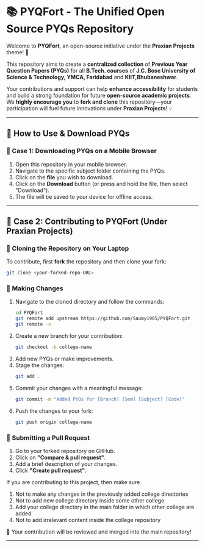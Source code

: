 # 📚 PYQFort - The Unified Open Source PYQs Repository

Welcome to **PYQFort**, an open-source initiative under the **Praxian Projects** theme! 🚀

This repository aims to create a **centralized collection** of **Previous Year Question Papers (PYQs)** for all **B.Tech. courses** of **J.C. Bose University of Science & Technology, YMCA, Faridabad** and **KIIT,Bhubaneshwar**.

Your contributions and support can help **enhance accessibility** for students and build a strong foundation for future **open-source academic projects**. We **highly encourage you** to **fork and clone** this repository—your participation will fuel future innovations under **Praxian Projects**! 💡

---

## 🔽 How to Use & Download PYQs

### 📱 Case 1: Downloading PYQs on a Mobile Browser
1. Open this repository in your mobile browser.
2. Navigate to the specific subject folder containing the PYQs.
3. Click on the **file** you wish to download.
4. Click on the **Download** button (or press and hold the file, then select "Download").
5. The file will be saved to your device for offline access.

---
## 🌟 Case 2: Contributing to PYQFort (Under Praxian Projects)

### 🔄 Cloning the Repository on Your Laptop
To contribute, first **fork** the repository and then clone your fork:
```sh
git clone <your-forked-repo-URL>
```

### 📂 Making Changes
1. Navigate to the cloned directory and follow the commands:
   ```sh
   cd PYQFort
   git remote add upstream https://github.com/Saumy1905/PYQFort.git
   git remote -v
   ```
2. Create a new branch for your contribution:
   ```sh
   git checkout -b college-name
   ```
3. Add new PYQs or make improvements.
4. Stage the changes:
   ```sh
   git add .
   ```
5. Commit your changes with a meaningful message:
   ```sh
   git commit -m "Added PYQs for [Branch] [Sem] [Subject] [Code]"
   ```
6. Push the changes to your fork:
   ```sh
   git push origin college-name
   ```

### 🔄 Submitting a Pull Request
1. Go to your forked repository on GitHub.
2. Click on **"Compare & pull request"**.
3. Add a brief description of your changes.
4. Click **"Create pull request"**.

If you are contributing to this project, then make sure 

1. Not to make any changes in the previously added college directories
2. Not to add new college directory inside some other college
3. Add your college directory in the main folder in which other college are added
4. Not to add irrelevant content inside the college repository

🚀 Your contribution will be reviewed and merged into the main repository!

---
